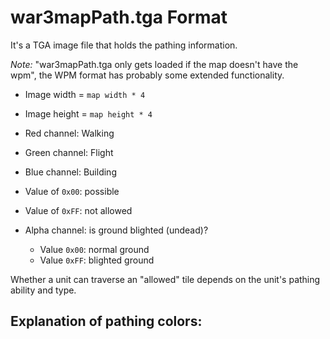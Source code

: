 # war3mapPath.tga Format

It's a TGA image file that holds the pathing information.

*Note:* "war3mapPath.tga only gets loaded if the map doesn't have the wpm", the WPM format has probably
some extended functionality.

- Image width = `map width * 4`
- Image height = `map height * 4`
- Red channel:  Walking
- Green channel:  Flight
- Blue channel: Building
- Value of `0x00`: possible
- Value of `0xFF`: not allowed

- Alpha channel: is ground blighted (undead)?
	- Value `0x00`: normal ground
	- Value `0xFF`: blighted ground

Whether a unit can traverse an "allowed" tile depends on the unit's pathing ability and type.

## Explanation of pathing colors:

<!-- table here -->
